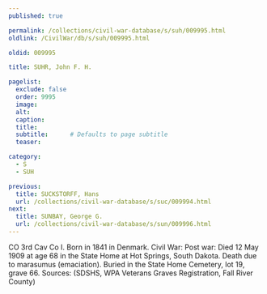 ```yaml
---
published: true

permalink: /collections/civil-war-database/s/suh/009995.html
oldlink: /CivilWar/db/s/suh/009995.html

oldid: 009995

title: SUHR, John F. H.

pagelist:
  exclude: false
  order: 9995
  image: 
  alt:
  caption:
  title:
  subtitle:      # Defaults to page subtitle
  teaser:

category: 
  - S 
  - SUH

previous:
  title: SUCKSTORFF, Hans
  url: /collections/civil-war-database/s/suc/009994.html  
next:
  title: SUNBAY, George G.
  url: /collections/civil-war-database/s/sun/009996.html   
---
```

CO 3rd Cav Co I. Born in 1841 in Denmark. Civil War: Post war: Died 12 May 1909 at age 68 in the State Home at Hot Springs, South Dakota. Death due to marasumus (emaciation). Buried in the State Home Cemetery, lot 19, grave 66. Sources: (SDSHS, WPA Veterans Graves Registration, Fall River County)